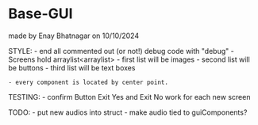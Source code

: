 # Base-GUI
made by Enay Bhatnagar on 10/10/2024



STYLE:
    - end all commented out (or not!) debug code with "debug"
    - Screens hold arraylist<arraylist<GUIcomponent>>
        - first list will be images 
        - second list will be buttons
        - third list will be text boxes

    - every component is located by center point.
        

TESTING:
    - confirm Button Exit Yes and Exit No work for each new screen

TODO:
    - put new audios into struct
        - make audio tied to guiComponents?
